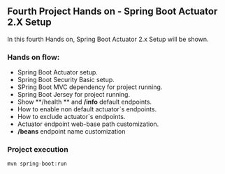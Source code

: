 <h2>Fourth Project Hands on - Spring Boot Actuator 2.X Setup</h2>

In this fourth Hands on, Spring Boot Actuator 2.x Setup will be shown.


<h3> Hands on flow:</h3>

* Spring Boot Actuator setup.
* Spring Boot Security Basic setup.
* SPring Boot MVC dependency for project running.
* Spring Boot Jersey for project running.
* Show **/health ** and **/info** default endpoints.
* How to enable non default actuator`s endpoints.
* How to exclude actuator`s endpoints.
* Actuator endpoint web-base path customization.
* **/beans** endpoint name customization

<h3>Project execution</h3>

````java
mvn spring-boot:run 
````
